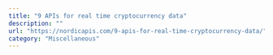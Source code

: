 ```yaml
---
title: "9 APIs for real time cryptocurrency data"
description: ""
url: "https://nordicapis.com/9-apis-for-real-time-cryptocurrency-data/"
category: "Miscellaneous"
---
```

